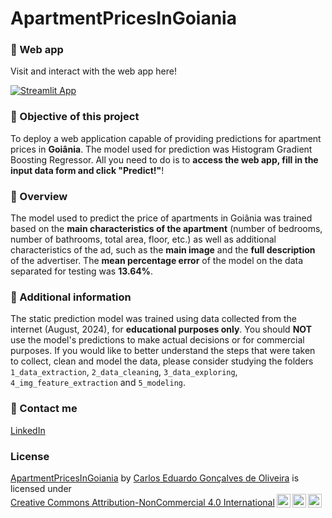 # ApartmentPricesInGoiania

### 🔗 Web app

Visit and interact with the web app here!

[![Streamlit App](https://static.streamlit.io/badges/streamlit_badge_black_white.svg)](https://apartmentpricesingoiania.streamlit.app/)

### 🎯 Objective of this project

To deploy a web application capable of providing predictions for apartment prices in **Goiânia**. The model used for prediction was Histogram Gradient Boosting Regressor. All you need to do is to **access the web app, fill in the input data form and click "Predict!"**!

### 🌟 Overview

The model used to predict the price of apartments in Goiânia was trained based on the **main characteristics of the apartment** (number of bedrooms, number of bathrooms, total area, floor, etc.) as well as additional characteristics of the ad, such as the **main image** and the **full description** of the advertiser. The **mean percentage error** of the model on the data separated for testing was **13.64%**. 

### 📄 Additional information

The static prediction model was trained using data collected from the internet (August, 2024), for **educational purposes only**. You should **NOT** use the model's predictions to make actual decisions or for commercial purposes. If you would like to better understand the steps that were taken to collect, clean and model the data, please consider studying the folders `1_data_extraction`, `2_data_cleaning`, `3_data_exploring`, `4_img_feature_extraction` and `5_modeling`.

### 📨 Contact me

[LinkedIn](https://www.linkedin.com/in/cego669/)

### License

<p xmlns:cc="http://creativecommons.org/ns#" xmlns:dct="http://purl.org/dc/terms/"><a property="dct:title" rel="cc:attributionURL" href="https://github.com/cego669/ApartmentPricesInGoiania">ApartmentPricesInGoiania</a> by <a rel="cc:attributionURL dct:creator" property="cc:attributionName" href="https://www.linkedin.com/in/cego669/">Carlos Eduardo Gonçalves de Oliveira</a> is licensed under <a href="https://creativecommons.org/licenses/by-nc/4.0/?ref=chooser-v1" target="_blank" rel="license noopener noreferrer" style="display:inline-block;">Creative Commons Attribution-NonCommercial 4.0 International<img style="height:22px!important;margin-left:3px;vertical-align:text-bottom;" src="https://mirrors.creativecommons.org/presskit/icons/cc.svg?ref=chooser-v1" alt=""><img style="height:22px!important;margin-left:3px;vertical-align:text-bottom;" src="https://mirrors.creativecommons.org/presskit/icons/by.svg?ref=chooser-v1" alt=""><img style="height:22px!important;margin-left:3px;vertical-align:text-bottom;" src="https://mirrors.creativecommons.org/presskit/icons/nc.svg?ref=chooser-v1" alt=""></a></p>

